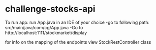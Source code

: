 # challenge-stocks-api
To run app: run App.java in an IDE of your choice
-go to following path: src/main/java/com/cg/App.java
-Go to http://localhost:1111/stockmarket/display

for info on the mapping of the endpoints view StockRestController class
